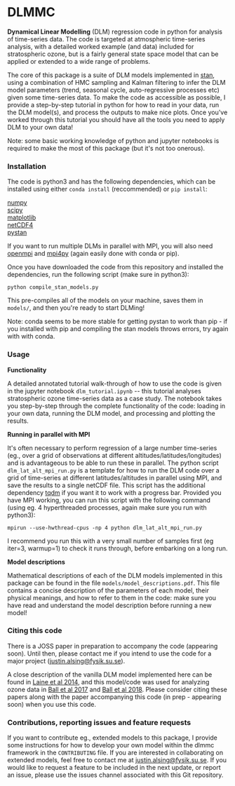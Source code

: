 # DLMMC

**Dynamical Linear Modelling** (DLM) regression code in python for analysis of time-series data. The code is targeted at atmospheric time-series analysis, with a detailed worked example (and data) included for stratospheric ozone, but is a fairly general state space model that can be applied or extended to a wide range of problems.

The core of this package is a suite of DLM models implemented in [stan](https://mc-stan.org), using a combination of HMC sampling and Kalman filtering to infer the DLM model parameters (trend, seasonal cycle, auto-regressive processes etc) given some time-series data. To make the code as accessible as possible, I provide a step-by-step tutorial in python for how to read in your data, run the DLM model(s), and process the outputs to make nice plots. Once you've worked through this tutorial you should have all the tools you need to apply DLM to your own data!

Note: some basic working knowledge of python and jupyter notebooks is required to make the most of this package (but it's not too onerous).

### Installation

The code is python3 and has the following dependencies, which can be installed using either `conda install` (reccommended) or `pip install`:

[numpy](http://www.numpy.org)<br/>
[scipy](https://www.scipy.org)<br/>
[matplotlib](https://matplotlib.org)<br/>
[netCDF4](https://pypi.org/project/netcdf/)<br/>
[pystan](https://pystan.readthedocs.io/en/latest/)<br/>

If you want to run multiple DLMs in parallel with MPI, you will also need [openmpi](https://www.open-mpi.org) and [mpi4py](https://mpi4py.readthedocs.io/en/stable/install.html) (again easily done with conda or pip).

Once you have downloaded the code from this repository and installed the dependencies, run the following script (make sure in python3):

`python compile_stan_models.py`

This pre-compiles all of the models on your machine, saves them in `models/`, and then you're ready to start DLMing!

Note: conda seems to be more stable for getting pystan to work than pip - if you installed with pip and compiling the stan models throws errors, try again with with conda.

### Usage

**Functionality**

A detailed annotated tutorial walk-through of how to use the code is given in the jupyter notebook `dlm_tutorial.ipynb` -- this tutorial analyses stratospheric ozone time-series data as a case study. The notebook takes you step-by-step through the complete functionality of the code: loading in your own data, running the DLM model, and processing and plotting the results.  

**Running in parallel with MPI**

It's often necessary to perform regression of a large number time-series (eg., over a grid of observations at different altitudes/latitudes/longitudes) and is advantageous to be able to run these in parallel. The python script `dlm_lat_alt_mpi_run.py` is a template for how to run the DLM code over a grid of time-series at different latitudes/altitudes in parallel using MPI, and save the results to a single netCDF file. This script has the additional dependency [tqdm](https://tqdm.github.io) if you want it to work with a progress bar. Provided you have MPI working, you can run this script with the following command (using eg. 4 hyperthreaded processes, again make sure you run with python3):

`mpirun --use-hwthread-cpus -np 4 python dlm_lat_alt_mpi_run.py`

I recommend you run this with a very small number of samples first (eg iter=3, warmup=1) to check it runs through, before embarking on a long run.

**Model descriptions**

Mathematical descriptions of each of the DLM models implemented in this package can be found in the file `models/model_descriptions.pdf`. This file contains a concise description of the parameters of each model, their physical meanings, and how to refer to them in the code: make sure you have read and understand the model description before running a new model!

### Citing this code

There is a JOSS paper in preparation to accompany the code (appearing soon). Until then, please contact me if you intend to use the code for a major project (justin.alsing@fysik.su.se).

A close description of the vanilla DLM model implemented here can be found in [Laine et al 2014](https://www.atmos-chem-phys.net/14/9707/2014/acp-14-9707-2014.pdf), and this model/code was used for analyzing ozone data in [Ball et al 2017](https://www.research-collection.ethz.ch/handle/20.500.11850/202027) and [Ball et al 2018](https://www.atmos-chem-phys.net/18/1379/2018/acp-18-1379-2018.html). Please consider citing these papers along with the paper accompanying this code (in prep - appearing soon) when you use this code.

### Contributions, reporting issues and feature requests

If you want to contribute eg., extended models to this package, I provide some instructions for how to develop your own model within the dlmmc framework in the `CONTRIBUTING` file. If you are interested in collaborating on extended models, feel free to contact me at justin.alsing@fysik.su.se. If you would like to request a feature to be included in the next update, or report an issue, please use the issues channel associated with this Git repository.

